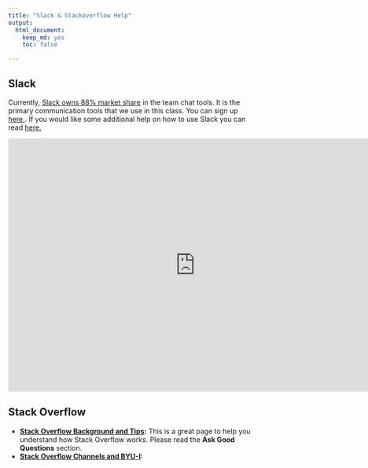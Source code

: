 ```yaml
---
title: "Slack & Stackoverflow Help"
output:
  html_document:
    keep_md: yes
    toc: false

---
```






## Slack

Currently, [Slack owns 88% market share](https://zapier.com/blog/slack-versus-hipchat/) in the team chat tools. It is the primary communication tools that we use in this class.  You can sign up [here.](https://byuidwv.slack.com/signup). If you would like some additional help on how to use Slack you can read [here.](https://get.slack.help/hc/en-us/articles/115004071768)

<iframe width="760" height="515" src="https://www.youtube.com/embed/7sqVXngvWbI" frameborder="0" allow="autoplay; encrypted-media" allowfullscreen></iframe>

## Stack Overflow

- **[Stack Overflow Background and Tips](http://duncanlock.net/blog/2013/06/14/the-smart-guide-to-stack-overflow-zero-to-hero/):**  This is a great page to help you understand how Stack Overflow works. Please read the **Ask Good Questions** section.
- **[Stack Overflow Channels and BYU-I](stack_byui.html):**
